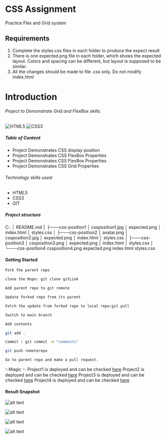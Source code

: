 # CSS Assignment

Practice Flex and Grid system

## Requirements

1. Complete the styles.css files in each folder to produce the expect result
2. There is one expected.png file in each folder, which shows the expected layout. Colors and spacing can be different, but layout is supposed to be similar.
3. All the changes should be made to file .css only. Do not modify index.html



# Introduction
###### Project to Demonstrate Grid and FlexBox skills.

![HTML5](https://img.shields.io/badge/html5-%23E34F26.svg?style=for-the-badge&logo=html5&logoColor=white)
![CSS3](https://img.shields.io/badge/css3-%231572B6.svg?style=for-the-badge&logo=css3&logoColor=white)
##### Table of Content

- Project Demonstrates CSS display position
- Project Demonstrates CSS FlexBox Properties
- Project Demonstrates CSS FlexBox Properties
- Project Demonstrates CSS Grid Properties

###### Technology skills used:
- HTML5
- CSS3
- GIT

##### Project structure
C:.
│   README.md
│
├───css-position1
│       cssposition1.jpg
│       expected.png
│       index.html
│       styles.css
│
├───css-position2
│       avatar.png
│       cssposition2.jpg
│       expected.png
│       index.html
│       styles.css
│
├───css-position3
│       cssposition3.png
│       expected.png
│       index.html
│       styles.css
│
└───css-position4
        cssposition4.png
        expected.png
        index.html
        styles.css

#### Getting Started

```sh
Fork the parent repo
```
```sh
clone the Repo: git clone gitLink
```
```sh
Add parent repo to git remote
```
```sh
Update forked repo from its parent
```
```sh
Fetch the update from forked repo to local repo:git pull
```
```sh
Switch to main branch
```
```sh
Add contents
```
```sh
git add .
```
```sh
Commit : git commit -m "comments"
```
```sh
git push remoterepo
```
```sh
Go to parent repo and make a pull request.
```

 ✨Magic ✨
Project1 is deployed and can be checked [here](https://melodious-tanuki-0de6cd.netlify.app/) 
Project2 is deployed and can be checked [here](https://preeminent-brioche-b31fd8.netlify.app/) 
Project3 is deployed and can be checked [here](https://extraordinary-maamoul-67f871.netlify.app) 
Project4 is deployed and can be checked [here](https://sensational-bombolone-1be66f.netlify.app/) 

#### Result Snapshot

![alt text](https://github.com/smitha-2020/fs13-css-position/blob/main/css-position1/cssposition1.jpg)

![alt text](https://github.com/smitha-2020/fs13-css-position/blob/main/css-position2/cssposition2.jpg)

![alt text](https://github.com/smitha-2020/fs13-css-position/blob/main/css-position3/cssposition3.png)

![alt text](https://github.com/smitha-2020/fs13-css-position/blob/main/css-position4/cssposition4.png)
